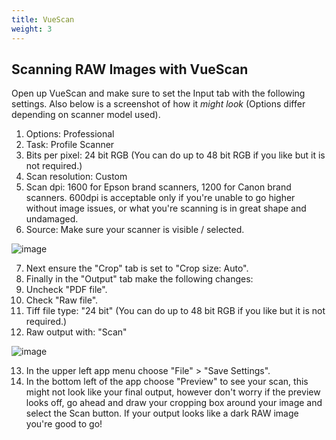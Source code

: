 ```yaml
---
title: VueScan
weight: 3
---
```


## Scanning RAW Images with VueScan

Open up VueScan and make sure to set the Input tab with the following settings. Also below is a screenshot of how it _might look_ (Options differ depending on scanner model used).

1. Options: Professional
2. Task: Profile Scanner
3. Bits per pixel: 24 bit RGB (You can do up to 48 bit RGB if you like but it is not required.)
4. Scan resolution: Custom
5. Scan dpi: 1600 for Epson brand scanners, 1200 for Canon brand scanners. 600dpi is acceptable only if you're unable to go higher without image issues, or what you're scanning is in great shape and undamaged.
6. Source: Make sure your scanner is visible / selected.

![image](/img/VueScan1.jpg)

7. Next ensure the "Crop" tab is set to "Crop size: Auto".
8. Finally in the "Output" tab make the following changes:
9. Uncheck "PDF file".
10. Check "Raw file".
11. Tiff file type: "24 bit" (You can do up to 48 bit RGB if you like but it is not required.)
12. Raw output with: "Scan"

![image](/img/VueScan2.png)

13. In the upper left app menu choose "File" > "Save Settings".
14. In the bottom left of the app choose "Preview" to see your scan, this might not look like your final output, however don't worry if the preview looks off, go ahead and draw your cropping box around your image and select the Scan button. If your output looks like a dark RAW image you're good to go!